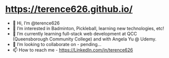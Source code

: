# https://terence626.github.io/
- 👋 Hi, I’m @terence626
- 👀 I’m interested in Badminton, Pickleball, learning new technologies, etc!
- 🌱 I’m currently learning full-stack web development at QCC (Queensborough Community College) and with Angela Yu @ Udemy.
- 💞️ I’m looking to collaborate on - pending...
- 📫 How to reach me - https://LinkedIn.com/in/terence626

<!---
terence626/terence626 is a ✨ special ✨ repository because its `README.md` (this file) appears on your GitHub profile.
You can click the Preview link to take a look at your changes.
--->

